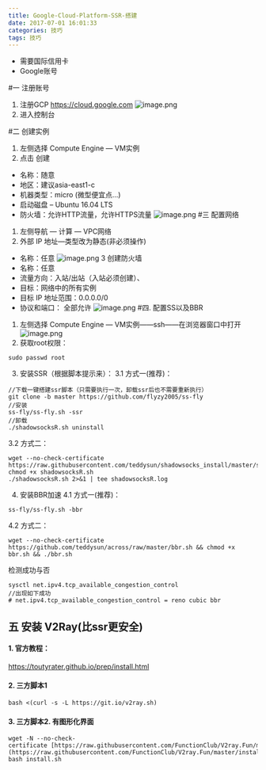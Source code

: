 ```yaml
---
title: Google-Cloud-Platform-SSR-搭建
date: 2017-07-01 16:01:33
categories: 技巧
tags: 技巧
---
```



- 需要国际信用卡
- Google账号

#一 注册账号
1. 注册GCP
https://cloud.google.com
![image.png](https://upload-images.jianshu.io/upload_images/2803682-9a402139a748ef0c.png?imageMogr2/auto-orient/strip%7CimageView2/2/w/1240)
2. 进入控制台

#二 创建实例
1. 左侧选择 Compute Engine — VM实例
2. 点击 创建
- 名称：随意
- 地区：建议asia-east1-c
- 机器类型：micro (微型便宜点...)
- 启动磁盘 – Ubuntu 16.04 LTS
- 防火墙：允许HTTP流量，允许HTTPS流量
![image.png](https://upload-images.jianshu.io/upload_images/2803682-b38673eec1646e15.png?imageMogr2/auto-orient/strip%7CimageView2/2/w/1240)
#三 配置网络
1. 左侧导航 — 计算 — VPC网络 
2. 外部 IP 地址—类型改为静态(非必须操作)
- 名称：任意
![image.png](https://upload-images.jianshu.io/upload_images/2803682-842594da5791a6ca.png?imageMogr2/auto-orient/strip%7CimageView2/2/w/1240)
3 创建防火墙
- 名称：任意
- 流量方向：入站/出站（入站必须创建）、
- 目标：网络中的所有实例
- 目标 IP 地址范围：0.0.0.0/0
- 协议和端口： 全部允许
![image.png](https://upload-images.jianshu.io/upload_images/2803682-958ad4968642b35e.png?imageMogr2/auto-orient/strip%7CimageView2/2/w/1240)
#四. 配置SS以及BBR
1. 左侧选择 Compute Engine — VM实例——ssh——在浏览器窗口中打开
![image.png](https://upload-images.jianshu.io/upload_images/2803682-5c3aa14fdcfe8451.png?imageMogr2/auto-orient/strip%7CimageView2/2/w/1240)
2. 获取root权限：
```
sudo passwd root
```
3. 安装SSR（根据脚本提示来）：
3.1 方式一(推荐)：
```
//下载一键搭建ssr脚本（只需要执行一次，卸载ssr后也不需要重新执行）
git clone -b master https://github.com/flyzy2005/ss-fly
//安装
ss-fly/ss-fly.sh -ssr
//卸载
./shadowsocksR.sh uninstall
```
3.2 方式二：
```
wget --no-check-certificate https://raw.githubusercontent.com/teddysun/shadowsocks_install/master/shadowsocksR.sh
chmod +x shadowsocksR.sh
./shadowsocksR.sh 2>&1 | tee shadowsocksR.log
```
4. 安装BBR加速
4.1 方式一(推荐)：
```
ss-fly/ss-fly.sh -bbr
```
4.2 方式二：
```
wget --no-check-certificate https://github.com/teddysun/across/raw/master/bbr.sh && chmod +x bbr.sh && ./bbr.sh
```
检测成功与否
```
sysctl net.ipv4.tcp_available_congestion_control
//出现如下成功
# net.ipv4.tcp_available_congestion_control = reno cubic bbr
```
## 五 安装 V2Ray(比ssr更安全)
#### 1. 官方教程：
  https://toutyrater.github.io/prep/install.html
#### 2. 三方脚本1
```
bash <(curl -s -L https://git.io/v2ray.sh)
```
#### 3. 三方脚本2. 有图形化界面
```
wget -N --no-check-certificate [https://raw.githubusercontent.com/FunctionClub/V2ray.Fun/master/install.sh](https://raw.githubusercontent.com/FunctionClub/V2ray.Fun/master/install.sh) && bash install.sh
```
